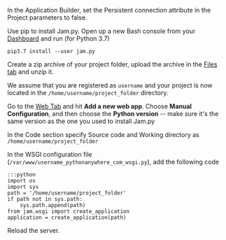 <!--
.. title: How do I use jam.py on PythonAnywhere?
.. slug: Jampy
.. date: 2015-05-13 14:35:28 UTC+01:00
.. tags:
.. category:
.. link:
.. description:
.. type: text
-->

In the Application Builder, set the Persistent connection attribute in the Project parameters to false.

Use pip to install Jam.py. Open up a new Bash console from your [Dashboard](https://www.pythonanywhere.com/consoles) and run (for Python 3.7)

    pip3.7 install --user jam.py

Create a zip archive of your project folder, upload the archive in the [Files tab](https://www.pythonanywhere.com/files) and unzip it.

We assume that you are registered as `username` and your project is now located in the `/home/username/project_folder` directory.

Go to the [Web Tab](https://www.pythonanywhere.com/web_app_setup) and hit **Add a new web app**. Choose **Manual Configuration**, and then choose the **Python version** -- make sure it's the same version as the one you used to install Jam.py

In the Code section specify Source code and Working directory as `/home/username/project_folder`

In the WSGI configuration file (`/var/www/username_pythonanywhere_com_wsgi.py`), add the following code

    :::python
    import os
    import sys
    path = '/home/username/project_folder'
    if path not in sys.path:
        sys.path.append(path)
    from jam.wsgi import create_application
    application = create_application(path)

Reload the server.
